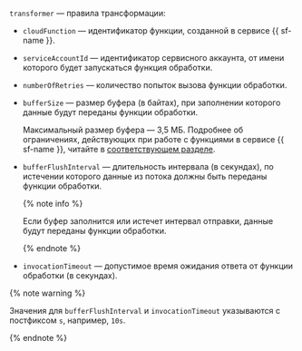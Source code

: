 `transformer` — правила трансформации:

* `cloudFunction` — идентификатор функции, созданной в сервисе {{ sf-name }}.


* `serviceAccountId` — идентификатор сервисного аккаунта, от имени которого будет запускаться функция обработки.


* `numberOfRetries` — количество попыток вызова функции обработки.
* `bufferSize` — размер буфера (в байтах), при заполнении которого данные будут переданы функции обработки.

    Максимальный размер буфера — 3,5 МБ. Подробнее об ограничениях, действующих при работе с функциями в сервисе {{ sf-name }}, читайте в [соответствующем разделе](../../../../../functions/concepts/limits.md).

* `bufferFlushInterval` — длительность интервала (в секундах), по истечении которого данные из потока должны быть переданы функции обработки.

    {% note info %}

    Если буфер заполнится или истечет интервал отправки, данные будут переданы функции обработки.

    {% endnote %}

* `invocationTimeout` — допустимое время ожидания ответа от функции обработки (в секундах).

{% note warning %}

Значения для `bufferFlushInterval` и `invocationTimeout` указываются с постфиксом `s`, например, `10s`.

{% endnote %}
